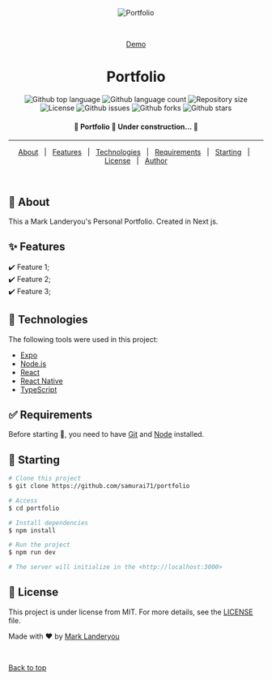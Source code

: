 <div align="center" id="top"> 
  <img src="./.github/app.gif" alt="Portfolio" />

&#xa0;

<a href="https://portfolio-mark-landeryou.vercel.app/">Demo</a>

</div>

<h1 align="center">Portfolio</h1>

<p align="center">
  <img alt="Github top language" src="https://img.shields.io/github/languages/top/samurai71/portfolio?color=56BEB8">

  <img alt="Github language count" src="https://img.shields.io/github/languages/count/samurai71/portfolio?color=56BEB8">

  <img alt="Repository size" src="https://img.shields.io/github/repo-size/samurai71/portfolio?color=56BEB8">

  <img alt="License" src="https://img.shields.io/github/license/samurai71/portfolio?color=56BEB8">

  <img alt="Github issues" src="https://img.shields.io/github/issues/samurai71/portfolio?color=56BEB8" />

  <img alt="Github forks" src="https://img.shields.io/github/forks/samurai71/portfolio?color=56BEB8" />

  <img alt="Github stars" src="https://img.shields.io/github/stars/samurai71/portfolio?color=56BEB8" />
</p>

<!-- Status -->

<h4 align="center">
	🚧  Portfolio 🚀 Under construction...  🚧
</h4>

<hr>

<p align="center">
  <a href="#dart-about">About</a> &#xa0; | &#xa0; 
  <a href="#sparkles-features">Features</a> &#xa0; | &#xa0;
  <a href="#rocket-technologies">Technologies</a> &#xa0; | &#xa0;
  <a href="#white_check_mark-requirements">Requirements</a> &#xa0; | &#xa0;
  <a href="#checkered_flag-starting">Starting</a> &#xa0; | &#xa0;
  <a href="#memo-license">License</a> &#xa0; | &#xa0;
  <a href="https://github.com/{{YOUR_GITHUB_USERNAME}}" target="_blank">Author</a>
</p>

<br>

## :dart: About

This a Mark Landeryou's Personal Portfolio. Created in Next js.

## :sparkles: Features

:heavy_check_mark: Feature 1;\
:heavy_check_mark: Feature 2;\
:heavy_check_mark: Feature 3;

## :rocket: Technologies

The following tools were used in this project:

- [Expo](https://expo.io/)
- [Node.js](https://nodejs.org/en/)
- [React](https://pt-br.reactjs.org/)
- [React Native](https://reactnative.dev/)
- [TypeScript](https://www.typescriptlang.org/)

## :white_check_mark: Requirements

Before starting :checkered_flag:, you need to have [Git](https://git-scm.com) and [Node](https://nodejs.org/en/) installed.

## :checkered_flag: Starting

```bash
# Clone this project
$ git clone https://github.com/samurai71/portfolio

# Access
$ cd portfolio

# Install dependencies
$ npm install

# Run the project
$ npm run dev

# The server will initialize in the <http://localhost:3000>
```

## :memo: License

This project is under license from MIT. For more details, see the [LICENSE](LICENSE.md) file.

Made with :heart: by <a href="https://github.com/samurai71" target="_blank">Mark Landeryou</a>

&#xa0;

<a href="#top">Back to top</a>
